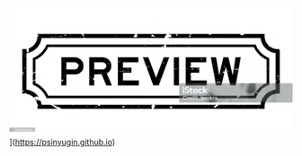 ![Header](https://github.com/psinyugin/psinyugin.github.io/blob/main/assets/istockphoto-1385985833-2048x2048.jpg)](https://psinyugin.github.io)
